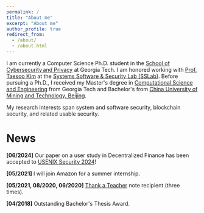```yaml
---
permalink: /
title: "About me"
excerpt: "About me"
author_profile: true
redirect_from: 
  - /about/
  - /about.html
---
```


I am currently a Computer Science Ph.D. student in the [School of Cybersecurity and Privacy](https://scp.cc.gatech.edu/) at Georgia Tech. I am honored working with [Prof. Taesoo Kim](https://taesoo.kim/) at the [Systems Software & Security Lab (SSLab)](https://gts3.org/). Before pursuing a Ph.D., I received my Master's degree in [Computational Science and Engineering](https://www.cse.gatech.edu/) from Georgia Tech and Bachelor's from [China University of Mining and Technology, Beijing](https://english.cumtb.edu.cn/).

My research interests span system and software security, blockchain security, and related usable security.

News
======
**[06/2024]** Our paper on a user study in Decentralized Finance has been accepted to [USENIX Security 2024](https://www.usenix.org/conference/usenixsecurity24)!

**[05/2021]** I will join Amazon for a summer internship.

**[05/2021, 08/2020, 06/2020]** [Thank a Teacher](https://www.ctl.gatech.edu/grad-students/thank-a-teacher) note recipient (three times).

**[04/2018]** Outstanding Bachelor's Thesis Award.
